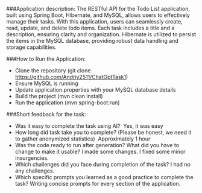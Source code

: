 ###Application description:
The RESTful API for the Todo List application, built using Spring Boot, Hibernate, and MySQL,
allows users to effectively manage their tasks. 
With this application, users can seamlessly create, read, update, and delete todo items. 
Each task includes a title and a description, ensuring clarity and organization. 
Hibernate is utilized to persist the items in the MySQL database, 
providing robust data handling and storage capabilities.

###How to Run the Application:
- Clone the repository (git clone https://github.com/Andriy2511/ChatGptTask1)
- Ensure MySQL is running
- Update application.properties with your MySQL database details
- Build the project (mvn clean install)
- Run the application (mvn spring-boot:run)

###Short feedback for the task: 
- Was it easy to complete the task using AI? 
  Yes, it was easy
- How long did task take you to complete? (Please be honest, we need it to gather anonymized statistics) 
  Approximately 1 hour
- Was the code ready to run after generation? What did you have to change to make it usable?
  I made some changes. I fixed some minor insurgencies.
- Which challenges did you face during completion of the task?
  I had no any challenges.
- Which specific prompts you learned as a good practice to complete the task?
  Writing concise prompts for every section of the application.
